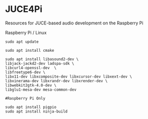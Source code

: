 # JUCE4Pi
Resources for JUCE-based audio development on the Raspberry Pi

Raspberry Pi / Linux

```console
sudo apt update

sudo apt install cmake

sudo apt install libasound2-dev \
libjack-jackd2-dev ladspa-sdk \
libcurl4-openssl-dev  \
libfreetype6-dev \
libx11-dev libxcomposite-dev libxcursor-dev libxext-dev \
libxinerama-dev libxrandr-dev libxrender-dev \
libwebkit2gtk-4.0-dev \
libglu1-mesa-dev mesa-common-dev
```

````console
#Raspberry Pi Only

sudo apt install pigpio
sudo apt install ninja-build
